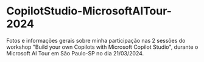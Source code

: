 # CopilotStudio-MicrosoftAITour-2024
Fotos e informações gerais sobre minha participação nas 2 sessões do workshop "Build your own Copilots with Microsoft Copilot Studio", durante o Microsoft AI Tour em São Paulo-SP  no dia 21/03/2024.
